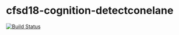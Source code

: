 # cfsd18-cognition-detectconelane
[![Build Status](https://travis-ci.org/cfsd/cfsd18-cognition-detectconelane.svg?branch=pre-release)](https://travis-ci.org/cfsd/cfsd18-cognition-detectconelane)
